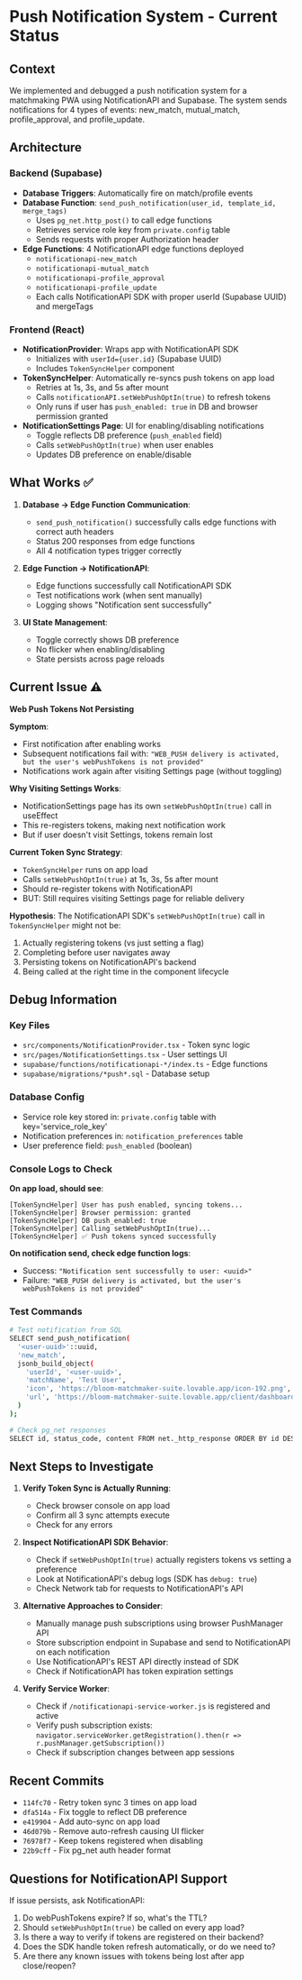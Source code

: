 # Push Notification System - Current Status

## Context
We implemented and debugged a push notification system for a matchmaking PWA using NotificationAPI and Supabase. The system sends notifications for 4 types of events: new_match, mutual_match, profile_approval, and profile_update.

## Architecture

### Backend (Supabase)
- **Database Triggers**: Automatically fire on match/profile events
- **Database Function**: `send_push_notification(user_id, template_id, merge_tags)`
  - Uses `pg_net.http_post()` to call edge functions
  - Retrieves service role key from `private.config` table
  - Sends requests with proper Authorization header
- **Edge Functions**: 4 NotificationAPI edge functions deployed
  - `notificationapi-new_match`
  - `notificationapi-mutual_match`
  - `notificationapi-profile_approval`
  - `notificationapi-profile_update`
  - Each calls NotificationAPI SDK with proper userId (Supabase UUID) and mergeTags

### Frontend (React)
- **NotificationProvider**: Wraps app with NotificationAPI SDK
  - Initializes with `userId={user.id}` (Supabase UUID)
  - Includes `TokenSyncHelper` component
- **TokenSyncHelper**: Automatically re-syncs push tokens on app load
  - Retries at 1s, 3s, and 5s after mount
  - Calls `notificationAPI.setWebPushOptIn(true)` to refresh tokens
  - Only runs if user has `push_enabled: true` in DB and browser permission granted
- **NotificationSettings Page**: UI for enabling/disabling notifications
  - Toggle reflects DB preference (`push_enabled` field)
  - Calls `setWebPushOptIn(true)` when user enables
  - Updates DB preference on enable/disable

## What Works ✅

1. **Database → Edge Function Communication**:
   - `send_push_notification()` successfully calls edge functions with correct auth headers
   - Status 200 responses from edge functions
   - All 4 notification types trigger correctly

2. **Edge Function → NotificationAPI**:
   - Edge functions successfully call NotificationAPI SDK
   - Test notifications work (when sent manually)
   - Logging shows "Notification sent successfully"

3. **UI State Management**:
   - Toggle correctly shows DB preference
   - No flicker when enabling/disabling
   - State persists across page reloads

## Current Issue ⚠️

**Web Push Tokens Not Persisting**

**Symptom**:
- First notification after enabling works
- Subsequent notifications fail with: `"WEB_PUSH delivery is activated, but the user's webPushTokens is not provided"`
- Notifications work again after visiting Settings page (without toggling)

**Why Visiting Settings Works**:
- NotificationSettings page has its own `setWebPushOptIn(true)` call in useEffect
- This re-registers tokens, making next notification work
- But if user doesn't visit Settings, tokens remain lost

**Current Token Sync Strategy**:
- `TokenSyncHelper` runs on app load
- Calls `setWebPushOptIn(true)` at 1s, 3s, 5s after mount
- Should re-register tokens with NotificationAPI
- BUT: Still requires visiting Settings page for reliable delivery

**Hypothesis**:
The NotificationAPI SDK's `setWebPushOptIn(true)` call in `TokenSyncHelper` might not be:
1. Actually registering tokens (vs just setting a flag)
2. Completing before user navigates away
3. Persisting tokens on NotificationAPI's backend
4. Being called at the right time in the component lifecycle

## Debug Information

### Key Files
- `src/components/NotificationProvider.tsx` - Token sync logic
- `src/pages/NotificationSettings.tsx` - User settings UI
- `supabase/functions/notificationapi-*/index.ts` - Edge functions
- `supabase/migrations/*push*.sql` - Database setup

### Database Config
- Service role key stored in: `private.config` table with key='service_role_key'
- Notification preferences in: `notification_preferences` table
- User preference field: `push_enabled` (boolean)

### Console Logs to Check
**On app load, should see**:
```
[TokenSyncHelper] User has push enabled, syncing tokens...
[TokenSyncHelper] Browser permission: granted
[TokenSyncHelper] DB push_enabled: true
[TokenSyncHelper] Calling setWebPushOptIn(true)...
[TokenSyncHelper] ✅ Push tokens synced successfully
```

**On notification send, check edge function logs**:
- Success: `"Notification sent successfully to user: <uuid>"`
- Failure: `"WEB_PUSH delivery is activated, but the user's webPushTokens is not provided"`

### Test Commands
```bash
# Test notification from SQL
SELECT send_push_notification(
  '<user-uuid>'::uuid,
  'new_match',
  jsonb_build_object(
    'userId', '<user-uuid>',
    'matchName', 'Test User',
    'icon', 'https://bloom-matchmaker-suite.lovable.app/icon-192.png',
    'url', 'https://bloom-matchmaker-suite.lovable.app/client/dashboard'
  )
);

# Check pg_net responses
SELECT id, status_code, content FROM net._http_response ORDER BY id DESC LIMIT 5;
```

## Next Steps to Investigate

1. **Verify Token Sync is Actually Running**:
   - Check browser console on app load
   - Confirm all 3 sync attempts execute
   - Check for any errors

2. **Inspect NotificationAPI SDK Behavior**:
   - Check if `setWebPushOptIn(true)` actually registers tokens vs setting a preference
   - Look at NotificationAPI's debug logs (SDK has `debug: true`)
   - Check Network tab for requests to NotificationAPI's API

3. **Alternative Approaches to Consider**:
   - Manually manage push subscriptions using browser PushManager API
   - Store subscription endpoint in Supabase and send to NotificationAPI on each notification
   - Use NotificationAPI's REST API directly instead of SDK
   - Check if NotificationAPI has token expiration settings

4. **Verify Service Worker**:
   - Check if `/notificationapi-service-worker.js` is registered and active
   - Verify push subscription exists: `navigator.serviceWorker.getRegistration().then(r => r.pushManager.getSubscription())`
   - Check if subscription changes between app sessions

## Recent Commits
- `114fc70` - Retry token sync 3 times on app load
- `dfa514a` - Fix toggle to reflect DB preference
- `e419904` - Add auto-sync on app load
- `46d079b` - Remove auto-refresh causing UI flicker
- `76978f7` - Keep tokens registered when disabling
- `22b9cff` - Fix pg_net auth header format

## Questions for NotificationAPI Support

If issue persists, ask NotificationAPI:
1. Do webPushTokens expire? If so, what's the TTL?
2. Should `setWebPushOptIn(true)` be called on every app load?
3. Is there a way to verify if tokens are registered on their backend?
4. Does the SDK handle token refresh automatically, or do we need to?
5. Are there any known issues with tokens being lost after app close/reopen?
